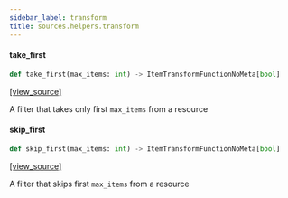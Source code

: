 ```yaml
---
sidebar_label: transform
title: sources.helpers.transform
---
```


#### take\_first

```python
def take_first(max_items: int) -> ItemTransformFunctionNoMeta[bool]
```

[[view_source]](https://github.com/dlt-hub/dlt/blob/30d0f64fb2cdbacc2e88fdb304371650f417e1f0/dlt/sources/helpers/transform.py#L5)

A filter that takes only first `max_items` from a resource

#### skip\_first

```python
def skip_first(max_items: int) -> ItemTransformFunctionNoMeta[bool]
```

[[view_source]](https://github.com/dlt-hub/dlt/blob/30d0f64fb2cdbacc2e88fdb304371650f417e1f0/dlt/sources/helpers/transform.py#L15)

A filter that skips first `max_items` from a resource

